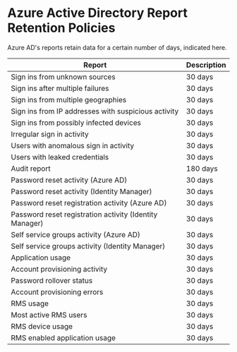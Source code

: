 <properties
	pageTitle="Azure Active Directory Report Retention Policies | Microsoft Azure"
	description="Retention policies on report data in your Azure Active Directory"
	services="active-directory"
	documentationCenter=""
	authors="kenhoff"
	manager="mbaldwin"
	editor=""/>

<tags
	ms.service="active-directory"
	ms.devlang="na"
	ms.topic="article"
	ms.tgt_pltfrm="na"
	ms.workload="identity"
	ms.date="10/02/2015"
	ms.author="kenhoff"/>

# Azure Active Directory Report Retention Policies
Azure AD's reports retain data for a certain number of days, indicated here.

Report                                                  | Description
------------------------------------------------------- | -----------
Sign ins from unknown sources                           | 30 days
Sign ins after multiple failures                        | 30 days
Sign ins from multiple geographies                      | 30 days
Sign ins from IP addresses with suspicious activity     | 30 days
Sign ins from possibly infected devices                 | 30 days
Irregular sign in activity                              | 30 days
Users with anomalous sign in activity                   | 30 days
Users with leaked credentials                           | 30 days
Audit report                                            | 180 days
Password reset activity (Azure AD)                      | 30 days
Password reset activity (Identity Manager)              | 30 days
Password reset registration activity (Azure AD)         | 30 days
Password reset registration activity (Identity Manager) | 30 days
Self service groups activity (Azure AD)                 | 30 days
Self service groups activity (Identity Manager)         | 30 days
Application usage                                       | 30 days
Account provisioning activity                           | 30 days
Password rollover status                                | 30 days
Account provisioning errors                             | 30 days
RMS usage                                               | 30 days
Most active RMS users                                   | 30 days
RMS device usage                                        | 30 days
RMS enabled application usage                           | 30 days
